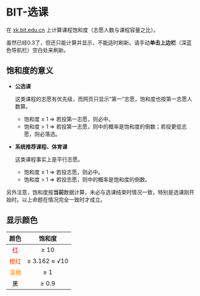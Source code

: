# BIT-选课

在 [xk.bit.edu.cn](http://xk.bit.edu.cn/xsxkapp/sys/xsxkapp/*default/index.do) 上计算课程饱和度（志愿人数与课程容量之比）。

虽然已经0.3了，但还只能计算并显示，不能适时刷新。请手动**单击上边栏**（深蓝色导航栏）空白处来刷新。

<!-- todo: 选课开始后，补上截图 -->

## 饱和度的意义

-   **公选课**

    这类课程的志愿有优先级，而网页只显示“第一”志愿，饱和度也按第一志愿人数算。

    - 饱和度 ≤ 1 ⇒ 若投第一志愿，则必中。
    - 饱和度 > 1 ⇒ 若投第一志愿，则中的概率是饱和度的倒数；若投更低志愿，则必落选。

-   **系统推荐课程、体育课**

    这类课程事实上是平行志愿。

    - 饱和度 ≤ 1 ⇒ 若投志愿，则必中。
    - 饱和度 > 1 ⇒ 若投志愿，则中的概率是饱和度的倒数。

另外注意，饱和度按**当前**数据计算，未必与选课结束时情况一致，特别是选课刚开始时。以上命题在情况完全一致时才成立。

## 显示颜色

|                     颜色                     |    饱和度     |
| :------------------------------------------: | :-----------: |
|     <span style='color: red;'>红</span>      |     ≥ 10      |
| <span style='color: orangered;'>橙红</span>  | ≥ 3.162 ≈ √10 |
| <span style='color: darkorange;'>深橙</span> |      ≥ 1      |
|    <span style='color: black;'>黑</span>     |     ≥ 0.9     |
